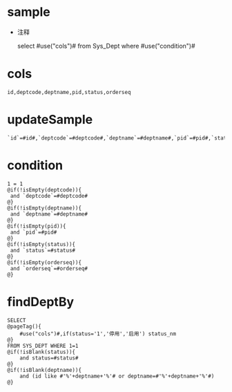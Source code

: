 sample
===
* 注释

	select #use("cols")# from Sys_Dept where #use("condition")#

cols
===

	id,deptcode,deptname,pid,status,orderseq

updateSample
===

	`id`=#id#,`deptcode`=#deptcode#,`deptname`=#deptname#,`pid`=#pid#,`status`=#status#,`orderseq`=#orderseq#

condition
===

	1 = 1  
	@if(!isEmpty(deptcode)){
	 and `deptcode`=#deptcode#
	@}
	@if(!isEmpty(deptname)){
	 and `deptname`=#deptname#
	@}
	@if(!isEmpty(pid)){
	 and `pid`=#pid#
	@}
	@if(!isEmpty(status)){
	 and `status`=#status#
	@}
	@if(!isEmpty(orderseq)){
	 and `orderseq`=#orderseq#
	@}

findDeptBy
===

	SELECT 
	@pageTag(){
		#use("cols")#,if(status='1','停用','启用') status_nm
	@} 
	FROM SYS_DEPT WHERE 1=1
	@if(!isBlank(status)){
		and status=#status#
	@} 
	@if(!isBlank(deptname)){
		and (id like #'%'+deptname+'%'# or deptname=#'%'+deptname+'%'#)
	@}